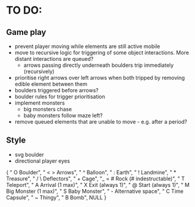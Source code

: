 
# TO DO:

## Game play

- prevent player moving while elements are still active mobile
- move to recursive logic for triggering of some object interactions. More distant interactions are queued?
    - arrows passing directly underneath boulders trip immediately (recursively)
- prioritise right arrows over left arrows when both tripped by removing edible element between them
- boulders triggered before arrows?
- boulder rules for trigger prioritisation
- implement monsters
    - big monsters chase
    - baby monsters follow maze left?
- remove queued elements that are unable to move  - e.g. after a period?

## Style

- svg boulder
- directional player eyes

{ "    O  Boulder",
"  < >  Arrows",
"    ^  Balloon",
"    :  Earth",
"    !  Landmine",
"    *  Treasure",
"  / \\  Deflectors",
"    +  Cage",
"_ = #  Rock (# indestructable)",
"    T  Teleport",
"    A  Arrival (1 max)",
"    X  Exit (always 1)",
"    @  Start (always 1)",
"    M  Big Monster (1 max)",
"    S  Baby Monster",
"    -  Alternative space",
"    C  Time Capsule",
"    ~  Thingy",
"    B  Bomb",
NULL }
